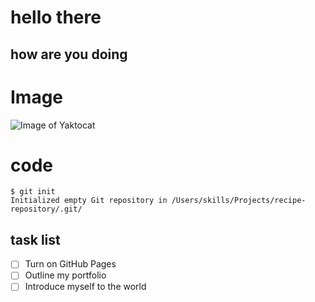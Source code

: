 # hello there 
## how are you doing

# Image
![Image of Yaktocat](https://octodex.github.com/images/yaktocat.png)

# code 
```
$ git init
Initialized empty Git repository in /Users/skills/Projects/recipe-repository/.git/
```

## task list 
- [ ] Turn on GitHub Pages
- [ ] Outline my portfolio
- [ ] Introduce myself to the world

